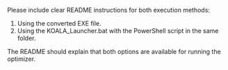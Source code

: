 Please include clear README instructions for both execution methods:

1. Using the converted EXE file.
2. Using the KOALA_Launcher.bat with the PowerShell script in the same folder.

The README should explain that both options are available for running the optimizer.